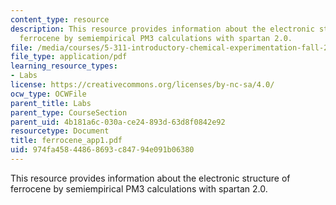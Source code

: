 ```yaml
---
content_type: resource
description: This resource provides information about the electronic structure of
  ferrocene by semiempirical PM3 calculations with spartan 2.0.
file: /media/courses/5-311-introductory-chemical-experimentation-fall-2005/974fa45844868693c84794e091b06380_ferrocene_app1.pdf
file_type: application/pdf
learning_resource_types:
- Labs
license: https://creativecommons.org/licenses/by-nc-sa/4.0/
ocw_type: OCWFile
parent_title: Labs
parent_type: CourseSection
parent_uid: 4b181a6c-030a-ce24-893d-63d8f0842e92
resourcetype: Document
title: ferrocene_app1.pdf
uid: 974fa458-4486-8693-c847-94e091b06380
---
```

This resource provides information about the electronic structure of ferrocene by semiempirical PM3 calculations with spartan 2.0.